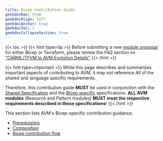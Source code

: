```yaml
---
title: Bicep Contribution Guide
geekdocNav: true
geekdocAlign: left
geekdocAnchor: true
geekdocToC: 2
geekdocCollapseSection: true
---
```

{{< toc >}}
{{< hint type=tip >}}
Before submitting a new [module proposal](https://aka.ms/avm/moduleproposal) for either Bicep or Terraform, please review the FAQ section on ["CARML/TFVM to AVM Evolution Details"](/Azure-Verified-Modules/faq/#carmltfvm-to-avm-evolution-details)
{{< /hint >}}

{{< hint type=important >}}
While this page describes and summarizes important aspects of contributing to AVM, it may not reference *All* of the shared and language specific requirements.

Therefore, this contribution guide **MUST** be used in conjunction with the [Shared Specification](/Azure-Verified-Modules/specs/shared/) and the [Bicep specific](/Azure-Verified-Modules/specs/bicep/) specifications. **ALL AVM modules** (Resource and Pattern modules) **MUST meet the respective requirements described in these  specifications**!
{{< /hint >}}

This section lists AVM's Bicep-specific contribution guidance.

- [Prerequisites](/Azure-Verified-Modules/contributing/bicep/prerequisites/)
- [Composition](/Azure-Verified-Modules/contributing/bicep/composition/)
- [Bicep contribution flow](/Azure-Verified-Modules/contributing/bicep/bicep-contribution-flow/)
